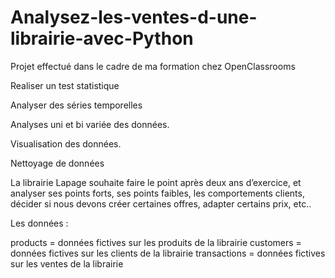 # Analysez-les-ventes-d-une-librairie-avec-Python


Projet effectué dans le cadre de ma formation chez OpenClassrooms

Realiser un test statistique

Analyser des séries temporelles

Analyses uni et bi variée des données.

Visualisation des données.

Nettoyage de données

La librairie Lapage souhaite faire le point après deux ans d’exercice, et analyser ses points forts, ses points faibles, les comportements clients, décider si nous devons créer certaines offres, adapter certains prix, etc..

Les données :

products = données fictives sur les produits de la librairie
customers = données fictives sur les clients de la librairie
transactions = données fictives sur les ventes de la librairie
